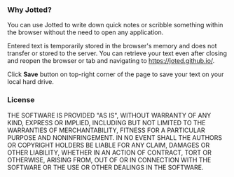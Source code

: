 ### Why Jotted?

You can use Jotted to write down quick notes or scribble something within the browser without the need to open any application.

Entered text is temporarily stored in the browser's memory and does not transfer or stored to the server. You can retrieve your text even after closing and reopen the browser or tab and navigating to https://joted.github.io/.

Click **Save** button on top-right corner of the page to save your text on your local hard drive.

### License

THE SOFTWARE IS PROVIDED "AS IS", WITHOUT WARRANTY OF ANY KIND,
EXPRESS OR IMPLIED, INCLUDING BUT NOT LIMITED TO THE WARRANTIES OF
MERCHANTABILITY, FITNESS FOR A PARTICULAR PURPOSE AND
NONINFRINGEMENT. IN NO EVENT SHALL THE AUTHORS OR COPYRIGHT HOLDERS BE
LIABLE FOR ANY CLAIM, DAMAGES OR OTHER LIABILITY, WHETHER IN AN ACTION
OF CONTRACT, TORT OR OTHERWISE, ARISING FROM, OUT OF OR IN CONNECTION
WITH THE SOFTWARE OR THE USE OR OTHER DEALINGS IN THE SOFTWARE.
